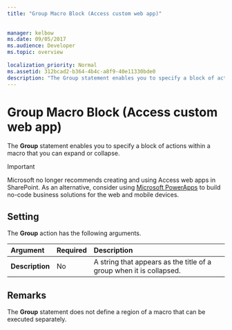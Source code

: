 ```yaml
---
title: "Group Macro Block (Access custom web app)"
 
 
manager: kelbow
ms.date: 09/05/2017
ms.audience: Developer
ms.topic: overview
  
localization_priority: Normal
ms.assetid: 312bcad2-b364-4b4c-a8f9-40e11330bde0
description: "The Group statement enables you to specify a block of actions within a macro that you can expand or collapse."
---
```


# Group Macro Block (Access custom web app)

The **Group** statement enables you to specify a block of actions within a macro that you can expand or collapse. 
  
> [!IMPORTANT]
> Microsoft no longer recommends creating and using Access web apps in SharePoint. As an alternative, consider using [Microsoft PowerApps](https://powerapps.microsoft.com/en-us/) to build no-code business solutions for the web and mobile devices. 
  
## Setting

The **Group** action has the following arguments. 
  
|**Argument**|**Required**|**Description**|
|:-----|:-----|:-----|
|**Description** <br/> |No  <br/> |A string that appears as the title of a group when it is collapsed.  <br/> |
   
## Remarks

The **Group** statement does not define a region of a macro that can be executed separately. 
  

